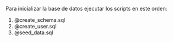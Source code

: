 Para inicializar la base de datos ejecutar los scripts en este orden:
1. @create_schema.sql
2. @create_user.sql
3. @seed_data.sql
